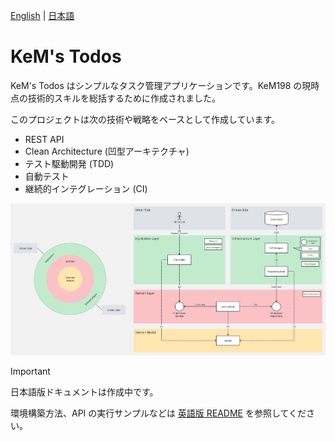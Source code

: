 [English](./README.md) | [日本語](./README.ja.md)

<!-- omit in toc -->
# KeM's Todos

KeM's Todos はシンプルなタスク管理アプリケーションです。KeM198 の現時点の技術的スキルを総括するために作成されました。

このプロジェクトは次の技術や戦略をベースとして作成しています。

- REST API
- Clean Architecture (凹型アーキテクチャ)
- テスト駆動開発 (TDD)
- 自動テスト
- 継続的インテグレーション (CI)

![architecture](./docs/img/architecture.png)

> [!IMPORTANT]
> 日本語版ドキュメントは作成中です。
>
> 環境構築方法、API の実行サンプルなどは [英語版 README](./README.md) を参照してください。
